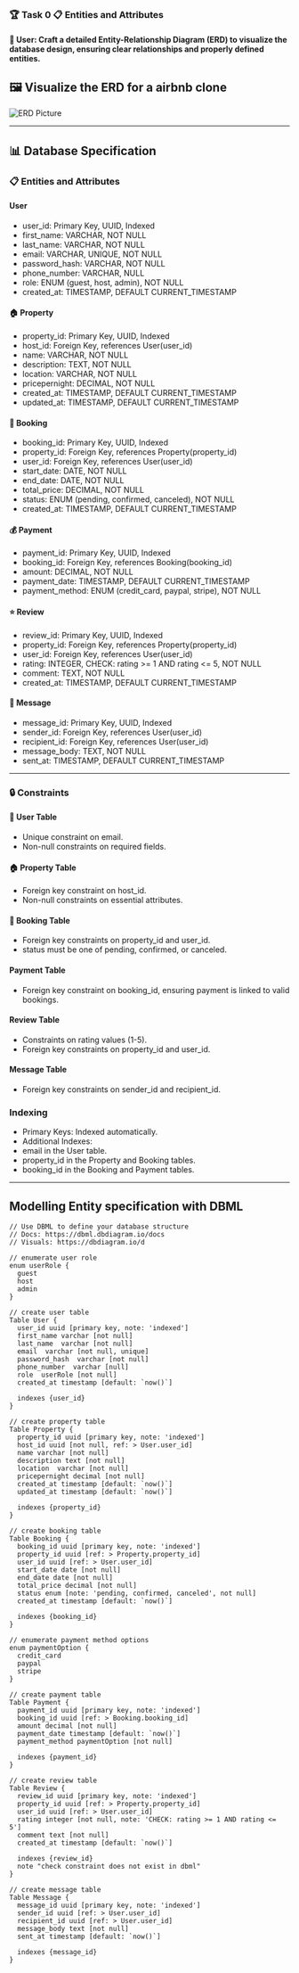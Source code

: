 ### 🏆 Task 0 📋 Entities and Attributes

#### 👤 User: Craft a detailed Entity-Relationship Diagram (ERD) to visualize the database design, ensuring clear relationships and properly defined entities.

## 🖼️ Visualize the ERD for a airbnb clone
<img src="/ERD/entity_graph.png" alt="ERD Picture">

---

## 📊 Database Specification
### 📋 Entities and Attributes

#### User
- user_id: Primary Key, UUID, Indexed
- first_name: VARCHAR, NOT NULL
- last_name: VARCHAR, NOT NULL
- email: VARCHAR, UNIQUE, NOT NULL
- password_hash: VARCHAR, NOT NULL
- phone_number: VARCHAR, NULL
- role: ENUM (guest, host, admin), NOT NULL
- created_at: TIMESTAMP, DEFAULT CURRENT_TIMESTAMP

#### 🏠 Property
- property_id: Primary Key, UUID, Indexed
- host_id: Foreign Key, references User(user_id)
- name: VARCHAR, NOT NULL
- description: TEXT, NOT NULL
- location: VARCHAR, NOT NULL
- pricepernight: DECIMAL, NOT NULL
- created_at: TIMESTAMP, DEFAULT CURRENT_TIMESTAMP
- updated_at: TIMESTAMP, DEFAULT CURRENT_TIMESTAMP

#### 📅 Booking
- booking_id: Primary Key, UUID, Indexed
- property_id: Foreign Key, references Property(property_id)
- user_id: Foreign Key, references User(user_id)
- start_date: DATE, NOT NULL
- end_date: DATE, NOT NULL
- total_price: DECIMAL, NOT NULL
- status: ENUM (pending, confirmed, canceled), NOT NULL
- created_at: TIMESTAMP, DEFAULT CURRENT_TIMESTAMP

#### 💰 Payment
- payment_id: Primary Key, UUID, Indexed
- booking_id: Foreign Key, references Booking(booking_id)
- amount: DECIMAL, NOT NULL
- payment_date: TIMESTAMP, DEFAULT CURRENT_TIMESTAMP
- payment_method: ENUM (credit_card, paypal, stripe), NOT NULL

#### ⭐ Review
- review_id: Primary Key, UUID, Indexed
- property_id: Foreign Key, references Property(property_id)
- user_id: Foreign Key, references User(user_id)
- rating: INTEGER, CHECK: rating >= 1 AND rating <= 5, NOT NULL
- comment: TEXT, NOT NULL
- created_at: TIMESTAMP, DEFAULT CURRENT_TIMESTAMP

#### 💬 Message
- message_id: Primary Key, UUID, Indexed
- sender_id: Foreign Key, references User(user_id)
- recipient_id: Foreign Key, references User(user_id)
- message_body: TEXT, NOT NULL
- sent_at: TIMESTAMP, DEFAULT CURRENT_TIMESTAMP

---

### 🔒 Constraints

#### 👤 User Table
- Unique constraint on email.
- Non-null constraints on required fields.

#### 🏠 Property Table
- Foreign key constraint on host_id.
- Non-null constraints on essential attributes.

#### 📅 Booking Table
- Foreign key constraints on property_id and user_id.
- status must be one of pending, confirmed, or canceled.

#### Payment Table
- Foreign key constraint on booking_id, ensuring payment is linked to valid bookings.

#### Review Table
- Constraints on rating values (1-5).
- Foreign key constraints on property_id and user_id.

#### Message Table
- Foreign key constraints on sender_id and recipient_id.

### Indexing
- Primary Keys: Indexed automatically.
- Additional Indexes:
-   email in the User table.
-   property_id in the Property and Booking tables.
-   booking_id in the Booking and Payment tables.

---

## Modelling Entity specification with DBML
```dbml
// Use DBML to define your database structure
// Docs: https://dbml.dbdiagram.io/docs
// Visuals: https://dbdiagram.io/d

// enumerate user role
enum userRole {
  guest
  host
  admin
}

// create user table
Table User {
  user_id uuid [primary key, note: 'indexed']
  first_name varchar [not null]
  last_name  varchar [not null]
  email  varchar [not null, unique]
  password_hash  varchar [not null]
  phone_number  varchar [null]
  role  userRole [not null]
  created_at timestamp [default: `now()`]

  indexes {user_id}
}

// create property table
Table Property {
  property_id uuid [primary key, note: 'indexed']
  host_id uuid [not null, ref: > User.user_id]
  name varchar [not null]
  description text [not null]
  location  varchar [not null]
  pricepernight decimal [not null]
  created_at timestamp [default: `now()`]
  updated_at timestamp [default: `now()`]

  indexes {property_id}
}

// create booking table
Table Booking {
  booking_id uuid [primary key, note: 'indexed']
  property_id uuid [ref: > Property.property_id]
  user_id uuid [ref: > User.user_id]
  start_date date [not null]
  end_date date [not null]
  total_price decimal [not null]
  status enum [note: 'pending, confirmed, canceled', not null]
  created_at timestamp [default: `now()`]

  indexes {booking_id}
}

// enumerate payment method options
enum paymentOption {
  credit_card
  paypal
  stripe
}

// create payment table
Table Payment {
  payment_id uuid [primary key, note: 'indexed']
  booking_id uuid [ref: > Booking.booking_id]
  amount decimal [not null]
  payment_date timestamp [default: `now()`]
  payment_method paymentOption [not null]

  indexes {payment_id}
}

// create review table
Table Review {
  review_id uuid [primary key, note: 'indexed']
  property_id uuid [ref: > Property.property_id]
  user_id uuid [ref: > User.user_id]
  rating integer [not null, note: 'CHECK: rating >= 1 AND rating <= 5']
  comment text [not null]
  created_at timestamp [default: `now()`]

  indexes {review_id}
  note "check constraint does not exist in dbml"
}

// create message table
Table Message {
  message_id uuid [primary key, note: 'indexed']
  sender_id uuid [ref: > User.user_id]
  recipient_id uuid [ref: > User.user_id]
  message_body text [not null]
  sent_at timestamp [default: `now()`]

  indexes {message_id}
}
```